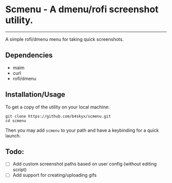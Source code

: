 # Scmenu - A dmenu/rofi screenshot utility.
---
A simple rofi/dmenu menu for taking quick screenshots.

## Dependencies
- maim
- curl
- rofi/dmenu

## Installation/Usage

To get a copy of the utility on your local machine:

```
git clone https://github.com/b4skyx/scmenu.git
cd scmenu
```

Then you may add ``scmenu`` to your path and have a keybinding for a quick launch.

## Todo:
- [ ] Add custom screenshot paths based on user config (without editing script)
- [ ] Add support for creating/uploading gifs
